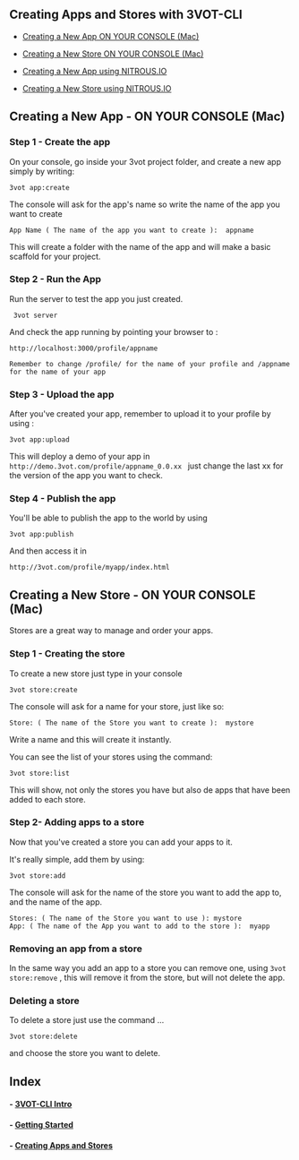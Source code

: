 ## 	Creating Apps and Stores with 3VOT-CLI

- [Creating a New App ON YOUR CONSOLE (Mac)](#newAppConsole)
- [Creating a New Store ON YOUR CONSOLE (Mac)](#newStoreConsole)
 
- [Creating a New App using NITROUS.IO](#newAppNitrous)
- [Creating a New Store using NITROUS.IO](#newStoreNitrous)


## <a name="newAppConsole"></a> Creating a New App - ON YOUR CONSOLE (Mac)

### Step 1 - Create the app

On your console, go inside your 3vot project folder, and create a new app simply by writing:
```
3vot app:create
```

The console will ask for the app's name so write the name of the app you want to create
```
App Name ( The name of the app you want to create ):  appname
```

This will create a folder with the name of the app and will make a basic scaffold for your project. 

### Step 2 - Run the App

Run the server to test the app you just created.
```
 3vot server
```
And check the app running by pointing your browser to : 
```
http://localhost:3000/profile/appname
```
``Remember to change /profile/ for the name of your profile and /appname for the name of your app``


### Step 3 - Upload the app
After you've created your app, remember to upload it to your profile by using :
```
3vot app:upload
```

This will deploy a demo of your app in ``http://demo.3vot.com/profile/appname_0.0.xx `` just change the last xx for the version of the app you want to check.


### Step 4 - Publish the app


You'll be able to publish the app to the world by using 
```
3vot app:publish
```

And then access it in 
```
http://3vot.com/profile/myapp/index.html
```

## <a name="newStoreConsole"></a> Creating a New Store - ON YOUR CONSOLE (Mac)


Stores are a great way to manage and order your apps.


### Step 1 - Creating the store

To create a new store just type in your console 
```
3vot store:create
```

The console will ask for a name for your store, just like so:
```
Store: ( The name of the Store you want to create ):  mystore
```	

Write a name and this will create it instantly.


You can see the list of your stores using the command:
```	
3vot store:list
```	
This will show, not only the stores you have but also de apps that have been added to each store.

### Step 2- Adding apps to a store

Now that you've created a store you can add your apps to it.

It's really simple, add them by using:
```	
3vot store:add
```	

The console will ask for the name of the store you want to add the app to, and the name of the app.
```	
Stores: ( The name of the Store you want to use ): mystore
App: ( The name of the App you want to add to the store ):  myapp
```	

### Removing an app from a store

In the same way you add an app to a store you can remove one, using ``3vot store:remove`` , this will remove it from the store, but will not delete the app.


### Deleting a store

To delete a store just use the command ...
```	
3vot store:delete
```	
and choose the store you want to delete.


## Index


#### - [3VOT-CLI Intro](https://github.com/3vot/3vot-cli/)
#### - [Getting Started](https://github.com/3vot/3vot-cli/blob/master/gettingStarted.md)
#### - [Creating Apps and Stores](https://github.com/3vot/3vot-cli/blob/master/creatingAppsAndStores.md)

